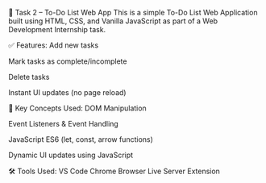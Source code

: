 📌 Task 2 – To-Do List Web App
This is a simple To-Do List Web Application built using HTML, CSS, and Vanilla JavaScript as part of a Web Development Internship task.

✅ Features:
Add new tasks

Mark tasks as complete/incomplete

Delete tasks

Instant UI updates (no page reload)

🎯 Key Concepts Used:
DOM Manipulation

Event Listeners & Event Handling

JavaScript ES6 (let, const, arrow functions)

Dynamic UI updates using JavaScript

🛠 Tools Used:
VS Code
Chrome Browser
Live Server Extension
